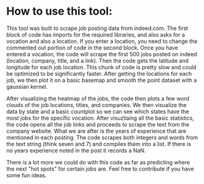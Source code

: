 # How to use this tool:
This tool was built to scrape job posting data from indeed.com.
The first block of code has imports for the required libraries, and also asks for a vocation and also a location. If
you enter a location, you need to change the commented out portion of code in the second block.
Once you have entered a vocation, the code will scrape the first 500 jobs posted on indeed (location, company, title, and a link).
Then the code gets the latitude and longitude for each job location. This chunk of code is pretty slow and could be optimized to be
significantly faster. After getting the locations for each job, we then plot it on a basic basemap and smooth the point dataset with 
a gaussian kernel. 

After visualizing the heatmap of the jobs, the code then plots a few word clouds of the job locations, titles, and companies.
We then visualize the data by state and a basic countplot so we can see which states have the most jobs for the specific vocation. After
visuzliaing all the basic statistics, the code opens all the job links and proceeds to scrape the text from the company website. What we
are after is the years of experience that are mentioned in each posting. The code scrapes both integers and words from the text string 
(think seven and 7) and compiles them into a list. If there is no years experience noted in the post it records a NaN.

There is a lot more we could do with this code as far as predicting where the next "hot spots" for certain jobs are. Feel free to 
contribute if you have some fun ideas.
